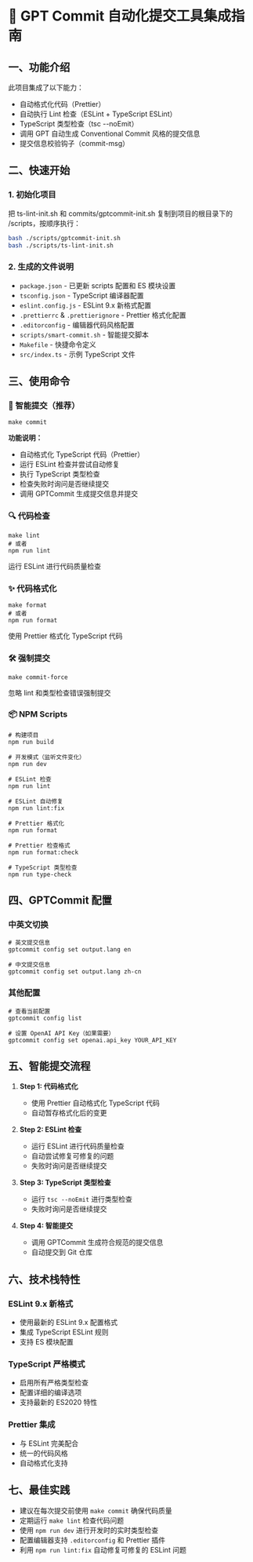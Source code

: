 # 🧠 GPT Commit 自动化提交工具集成指南

## 一、功能介绍

此项目集成了以下能力：

- 自动格式化代码（Prettier）
- 自动执行 Lint 检查（ESLint + TypeScript ESLint）
- TypeScript 类型检查（tsc --noEmit）
- 调用 GPT 自动生成 Conventional Commit 风格的提交信息
- 提交信息校验钩子（commit-msg）

## 二、快速开始

### 1. 初始化项目
把 ts-lint-init.sh 和 commits/gptcommit-init.sh 复制到项目的根目录下的 /scripts，按顺序执行：
```bash
bash ./scripts/gptcommit-init.sh
bash ./scripts/ts-lint-init.sh
```

### 2. 生成的文件说明
- `package.json` - 已更新 scripts 配置和 ES 模块设置
- `tsconfig.json` - TypeScript 编译器配置
- `eslint.config.js` - ESLint 9.x 新格式配置
- `.prettierrc` & `.prettierignore` - Prettier 格式化配置
- `.editorconfig` - 编辑器代码风格配置
- `scripts/smart-commit.sh` - 智能提交脚本
- `Makefile` - 快捷命令定义
- `src/index.ts` - 示例 TypeScript 文件

## 三、使用命令

### 🚀 智能提交（推荐）
```shell
make commit
```
**功能说明：**
- 自动格式化 TypeScript 代码（Prettier）
- 运行 ESLint 检查并尝试自动修复
- 执行 TypeScript 类型检查
- 检查失败时询问是否继续提交
- 调用 GPTCommit 生成提交信息并提交

### 🔍 代码检查
```shell
make lint
# 或者
npm run lint
```
运行 ESLint 进行代码质量检查

### ✨ 代码格式化
```shell
make format
# 或者
npm run format
```
使用 Prettier 格式化 TypeScript 代码

### 🛠 强制提交
```shell
make commit-force
```
忽略 lint 和类型检查错误强制提交

### 📦 NPM Scripts
```shell
# 构建项目
npm run build

# 开发模式（监听文件变化）
npm run dev

# ESLint 检查
npm run lint

# ESLint 自动修复
npm run lint:fix

# Prettier 格式化
npm run format

# Prettier 检查格式
npm run format:check

# TypeScript 类型检查
npm run type-check
```

## 四、GPTCommit 配置

### 中英文切换
```shell
# 英文提交信息
gptcommit config set output.lang en

# 中文提交信息
gptcommit config set output.lang zh-cn
```

### 其他配置
```shell
# 查看当前配置
gptcommit config list

# 设置 OpenAI API Key（如果需要）
gptcommit config set openai.api_key YOUR_API_KEY
```

## 五、智能提交流程

1. **Step 1: 代码格式化**
   - 使用 Prettier 自动格式化 TypeScript 代码
   - 自动暂存格式化后的变更

2. **Step 2: ESLint 检查**
   - 运行 ESLint 进行代码质量检查
   - 自动尝试修复可修复的问题
   - 失败时询问是否继续提交

3. **Step 3: TypeScript 类型检查**
   - 运行 `tsc --noEmit` 进行类型检查
   - 失败时询问是否继续提交

4. **Step 4: 智能提交**
   - 调用 GPTCommit 生成符合规范的提交信息
   - 自动提交到 Git 仓库

## 六、技术栈特性

### ESLint 9.x 新格式
- 使用最新的 ESLint 9.x 配置格式
- 集成 TypeScript ESLint 规则
- 支持 ES 模块配置

### TypeScript 严格模式
- 启用所有严格类型检查
- 配置详细的编译选项
- 支持最新的 ES2020 特性

### Prettier 集成
- 与 ESLint 完美配合
- 统一的代码风格
- 自动格式化支持

## 七、最佳实践

- 建议在每次提交前使用 `make commit` 确保代码质量
- 定期运行 `make lint` 检查代码问题
- 使用 `npm run dev` 进行开发时的实时类型检查
- 配置编辑器支持 `.editorconfig` 和 Prettier 插件
- 利用 `npm run lint:fix` 自动修复可修复的 ESLint 问题
